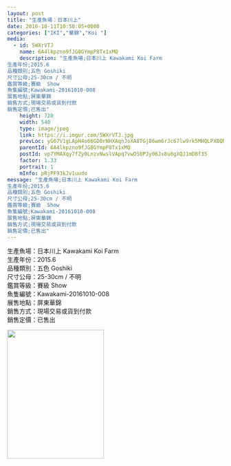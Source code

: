 ```yaml
---
layout: post
title: "生產魚場：日本川上" 
date: 2016-10-11T10:58:05+0000 
categories: ["IKI","華錦","Koi "] 
media:
  - id: 5WXrVTJ
    name: 6A4lkpzno9fJG8GYmpP8Tx1xMQ
    description: "生產魚場;日本川上 Kawakami Koi Farm
生產年份;2015.6
品種類別;五色 Goshiki
尺寸公母;25-30cm / 不明
鑑賞等級;賽級  Show
魚隻編號;Kawakami-20161010-008
展售地點;屏東華錦
銷售方式;現場交易或貨到付款
銷售定價;已售出"   
    height: 720
    width: 540
    type: image/jpeg
    link: https://i.imgur.com/5WXrVTJ.jpg
    prevLoc: yG67V1gLApH4o66GD0rNHXAqnJoXA8TGj86wm6rJc67lw9rk5MHQLPXBQNQ3uz1lOMR5wpF5QGPXjO2qSYoQpO9jRQHEoqNpqGRZU390KqKPgJIMg9mq58gqUDqmOg3PxoS7RjGVXLQRUKoqJL8XA1SpE8ZRxDoxuWvAgVrr0NtvW18jg006Fp6Y1Bpm54c6g8jy8ZDlhnK6olAwVEsXrk034vK0c0WM0vQ9W9cRx50N5z76iM672qB7xlSGBVKzXv29
    parentId: 6A4lkpzno9fJG8GYmpP8Tx1xMQ
    postId: vp7YMAXqy7fZy0LnzvNwslVApq7vwDS0PJy06Jx8u6gXQJ1mD8f35
    factor: 1.33
    portrait: 1
    mInfo: pRjPF93kJv1uudo
message: "生產魚場;日本川上 Kawakami Koi Farm  
生產年份;2015.6  
品種類別;五色 Goshiki  
尺寸公母;25-30cm / 不明  
鑑賞等級;賽級  Show  
魚隻編號;Kawakami-20161010-008  
展售地點;屏東華錦  
銷售方式;現場交易或貨到付款  
銷售定價;已售出"
---
```


生產魚場：日本川上 Kawakami Koi Farm  
生產年份：2015.6  
品種類別：五色 Goshiki  
尺寸公母：25-30cm / 不明  
鑑賞等級：賽級  Show  
魚隻編號：Kawakami-20161010-008  
展售地點：屏東華錦  
銷售方式：現場交易或貨到付款  
銷售定價：已售出


[//]: #media:  
<a href="https://i.imgur.com/5WXrVTJ.jpg"><img src="https://i.imgur.com/5WXrVTJ.jpg" height="300" width="225" /></a> 
 
